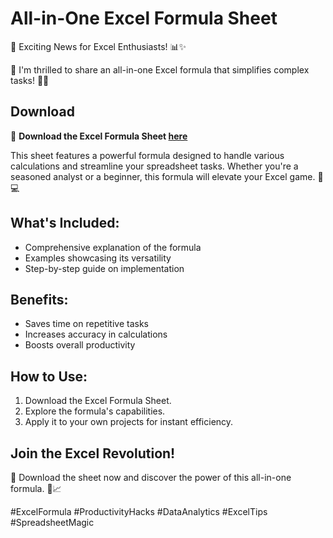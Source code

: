 # All-in-One Excel Formula Sheet

🚀 Exciting News for Excel Enthusiasts! 📊✨

🔗 I'm thrilled to share an all-in-one Excel formula that simplifies complex tasks! 🚀🔢

## Download

📌 **Download the Excel Formula Sheet [here](https://github.com/propilecoder/All_in_one-formula-Sheets-for-excel/blob/main/Excel-Formulas-and-Functions-Cheat-Sheet.xlsx)**

This sheet features a powerful formula designed to handle various calculations and streamline your spreadsheet tasks. Whether you're a seasoned analyst or a beginner, this formula will elevate your Excel game. 💼💻

## What's Included:

- Comprehensive explanation of the formula
- Examples showcasing its versatility
- Step-by-step guide on implementation

## Benefits:

- Saves time on repetitive tasks
- Increases accuracy in calculations
- Boosts overall productivity

## How to Use:

1. Download the Excel Formula Sheet.
2. Explore the formula's capabilities.
3. Apply it to your own projects for instant efficiency.

## Join the Excel Revolution!

🙌 Download the sheet now and discover the power of this all-in-one formula. 🚀📈

#ExcelFormula #ProductivityHacks #DataAnalytics #ExcelTips #SpreadsheetMagic
